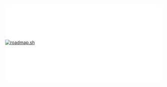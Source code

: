 <div style="width: 100%; height: 100px">
  <img src="header.svg" style="width: 100%; border-radius : 20px" alt="Click to see the source">
</div>

[![roadmap.sh](https://roadmap.sh/card/tall/6873d9b63ed27010bd10d213?variant=dark&roadmaps=python%2Cgolang%2Ckubernetes%2Csystem-design)](https://roadmap.sh)
